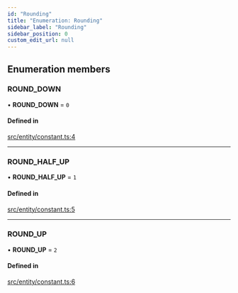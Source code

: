 ```yaml
---
id: "Rounding"
title: "Enumeration: Rounding"
sidebar_label: "Rounding"
sidebar_position: 0
custom_edit_url: null
---
```


## Enumeration members

### ROUND\_DOWN

• **ROUND\_DOWN** = `0`

#### Defined in

[src/entity/constant.ts:4](https://github.com/raydium-io/raydium-sdk/blob/3d95730/src/entity/constant.ts#L4)

___

### ROUND\_HALF\_UP

• **ROUND\_HALF\_UP** = `1`

#### Defined in

[src/entity/constant.ts:5](https://github.com/raydium-io/raydium-sdk/blob/3d95730/src/entity/constant.ts#L5)

___

### ROUND\_UP

• **ROUND\_UP** = `2`

#### Defined in

[src/entity/constant.ts:6](https://github.com/raydium-io/raydium-sdk/blob/3d95730/src/entity/constant.ts#L6)
